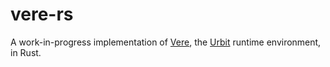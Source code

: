 # vere-rs

A work-in-progress implementation of
[Vere](https://urbit.org/docs/glossary/vere), the [Urbit](https://urbit.org)
runtime environment, in Rust.
